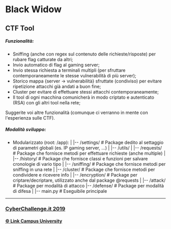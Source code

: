 # Black Widow
## CTF Tool

##### Funzionalità:
 - Sniffing (anche con regex sul contenuto delle richieste/risposte) per rubare flag catturate da altri;
 - Invio automatico di flag al gaming server;
 - Invio stessa richiesta a terminali multipli (per sfruttare contemporaneamente le stesse vulnerabilità di più server);
 - Storico mappa {server -> vulnerabilità} sfruttate (condiviso) per evitare ripetizione attacchi già andati a buon fine;
 - Cluster per evitare di effettuare stessi attacchi contemporaneamente;
 - Il tool di ogni macchina comunicherà in modo criptato e autenticato (RSA) con gli altri tool nella rete;

Suggerite voi altre funzionalità (comunque ci verranno in mente con l'esperienza sulle CTF).

##### Modalità sviluppo:
 - Modularizzato (root: /app):
        |
        |-- /settings/      # Package dedito al settaggio di parametri globali (es. IP gaming server, ...)
        |
        |-- /utils/
        |      |-- /requests/      # Package che fornisce metodi per effettuare richieste (anche multiple)
        |      |-- /history/       # Package che fornisce classi e funzioni per salvare cronologie di vario tipo
        |      |-- /sniffing/      # Package che fornisce metodi per sniffing in una rete
        |      |-- /cluster/       # Package che fornisce metodi per condividere e ricevere info
        |      |-- /encryption/    # Package per criptare/decriptare, utilizzato anche dal package @requests
        |
        |-- /attack/        # Package per modalità di attacco
        |-- /defense/       # Package per modalità di difesa
        |
        |-- main.py         # Eseguibile principale

<hr/>

### [CyberChallenge.it 2019](https://www.cyberchallenge.it)
#### [© Link Campus University](https://www.unilink.it)
